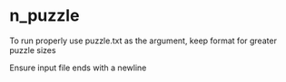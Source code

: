 # n_puzzle

To run properly use puzzle.txt as the argument, keep format for greater puzzle sizes

Ensure input file ends with a newline
